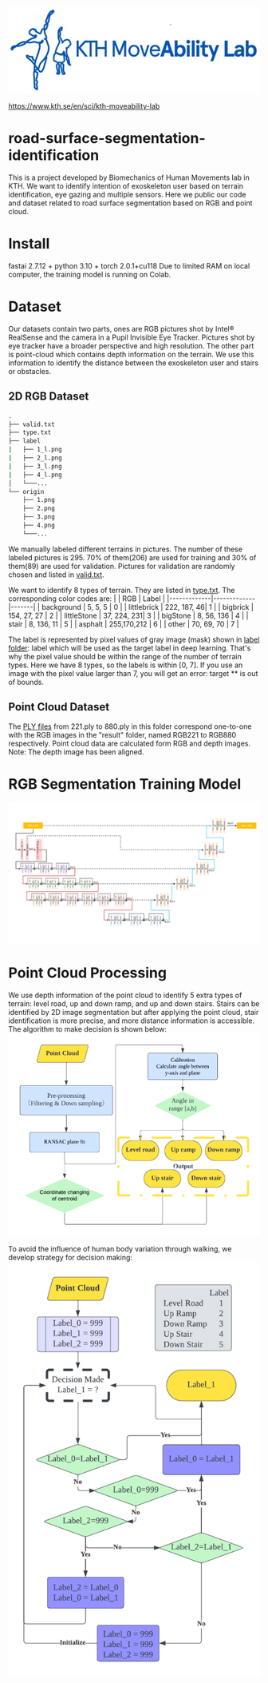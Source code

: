 ![image](https://github.com/April-den/road-surface-segmentation/blob/main/logo.png)

https://www.kth.se/en/sci/kth-moveability-lab
# road-surface-segmentation-identification
This is a project developed by Biomechanics of Human Movements lab in KTH. We want to identify intention of exoskeleton user based on terrain identification, eye gazing and multiple sensors. Here we public our code and dataset related to road surface segmentation based on RGB and point cloud.
# Install
fastai 2.7.12 + python 3.10 + torch 2.0.1+cu118
Due to limited RAM on local computer, the training model is running on Colab.
# Dataset
Our datasets contain two parts, ones are RGB pictures shot by Intel® RealSense and the camera in a Pupil Invisible Eye Tracker. Pictures shot by eye tracker have a broader perspective and high resolution. The other part is point-cloud which contains depth information on the terrain. We use this information to identify the distance between the exoskeleton user and stairs or obstacles.
## 2D RGB Dataset
```bash
.
├── valid.txt
├── type.txt
├── label
|   ├── 1_l.png
|   ├── 2_l.png
|   ├── 3_l.png
|   ├── 4_l.png
│   └───...
└── origin
    ├── 1.png
    ├── 2.png
    ├── 3.png
    ├── 4.png
    └───...
```
We manually labeled different terrains in pictures. The number of these labeled pictures is 295. 70% of them(206) are used for training and 30% of them(89) are used for validation. Pictures for validation are randomly chosen and listed in [valid.txt](https://github.com/April-den/road-surface-segmentation/blob/main/valid.txt).

We want to identify 8 types of terrain. They are listed in [type.txt](https://github.com/April-den/road-surface-segmentation/blob/main/type.txt). The corresponding color codes are:
|             | RGB         | Label |
|-------------|-------------|-------|
| background  | 5, 5, 5     |   0   |
| littlebrick | 222, 187, 46|   1   |
| bigbrick    | 154, 27, 27 |   2   |
| littleStone | 37, 224, 231|   3   |
| bigStone    | 8, 56, 136  |   4   |
| stair       | 8, 136, 11  |   5   |
| asphalt     | 255,170,212 |   6   |
| other       | 70, 69, 70  |   7   |


The label is represented by pixel values of gray image (mask) shown in [label folder](https://github.com/April-den/road-surface-segmentation/tree/main/label): label which will be used as the target label in deep learning. That's why the pixel value should be within the range of the number of terrain types. Here we have 8 types, so the labels is within [0, 7]. If you use an image with the pixel value larger than 7, you will get an error: target ** is out of bounds.
## Point Cloud Dataset
The [PLY files](https://github.com/April-den/road-surface-segmentation/tree/main/pc) from 221.ply to 880.ply in this folder correspond one-to-one with the RGB images in the "result" folder, named RGB221 to RGB880 respectively. Point cloud data are calculated form RGB and depth images. Note: The depth image has been aligned.

# RGB Segmentation Training Model
![image](https://github.com/April-den/road-surface-segmentation/blob/main/U-Net%20ResNet34.png)

# Point Cloud Processing
We use depth information of the point cloud to identify 5 extra types of terrain: level road, up and down ramp, and up and down stairs. Stairs can be identified by 2D image segmentation but
after applying the point cloud, stair identification is more precise, and more distance information is accessible. The algorithm to make decision is shown below:
![image](https://github.com/April-den/road-surface-segmentation/blob/main/terrain%20type.png)

To avoid the influence of human body variation through walking, we develop strategy for decision making:
![image](https://github.com/April-den/road-surface-segmentation/blob/main/decision%20strategy.png)
